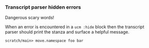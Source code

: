 ### Transcript parser hidden errors

Dangerous scary words!

When an error is encountered in a `ucm :hide` block
then the transcript parser should print the stanza
and surface a helpful message.

``` ucm :hide
scratch/main> move.namespace foo bar
```
